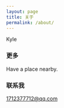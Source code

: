 ```yaml
---
layout: page
title: 关于
permalink: /about/
---
```


Kyle

### 更多

Have a place nearby.

### 联系我

[1712377712@qq.com](mailto:1712377712@qq.com)